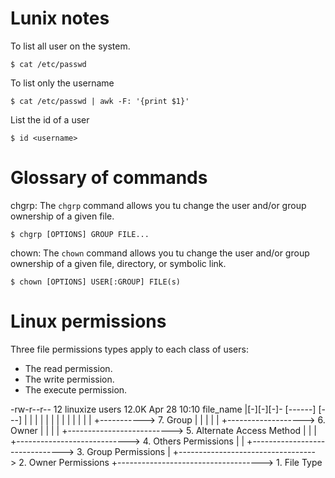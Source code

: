 # Lunix notes


To list all user on the system.

```
$ cat /etc/passwd
```

To list only the username
```
$ cat /etc/passwd | awk -F: '{print $1}'
```

List the id of a user
```
$ id <username>
```



# Glossary of commands

chgrp: The `chgrp` command allows you tu change the user and/or group ownership of a given file.
```
$ chgrp [OPTIONS] GROUP FILE...
```

chown: The `chown` command allows you tu change the user and/or group ownership of a given file, directory, or symbolic link.

```
$ chown [OPTIONS] USER[:GROUP] FILE(s)
```

# Linux permissions

Three file permissions types apply to each class of users:

- The read permission.
- The write permission.
- The execute permission.

-rw-r--r-- 12 linuxize users 12.0K Apr  28 10:10 file_name
|[-][-][-]-   [------] [---]
| |  |  | |      |       |
| |  |  | |      |       +-----------> 7. Group
| |  |  | |      +-------------------> 6. Owner
| |  |  | +--------------------------> 5. Alternate Access Method
| |  |  +----------------------------> 4. Others Permissions
| |  +-------------------------------> 3. Group Permissions
| +----------------------------------> 2. Owner Permissions
+------------------------------------> 1. File Type

